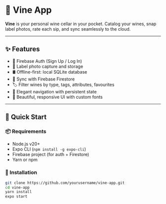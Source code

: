 # 🍷 Vine App

**Vine** is your personal wine cellar in your pocket. Catalog your wines, snap label photos, rate each sip, and sync seamlessly to the cloud.

---

## ✨ Features

- 🔐 Firebase Auth (Sign Up / Log In)
- 📸 Label photo capture and storage
- 🛢️ Offline-first: local SQLite database
- 🔄 Sync with Firebase Firestore
- 🏷️ Filter wines by type, tags, attributes, favourites
- 🧭 Elegant navigation with persistent state
- 🎨 Beautiful, responsive UI with custom fonts

---

## 🚀 Quick Start

### 📦 Requirements

- Node.js v20+
- Expo CLI (`npm install -g expo-cli`)
- Firebase project (for auth + Firestore)
- Yarn or npm

### 🧰 Installation

```bash
git clone https://github.com/yourusername/vine-app.git
cd vine-app
yarn install
expo start
```

